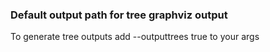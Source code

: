 ### Default output path for tree graphviz output
To generate tree outputs add --outputtrees true to your args
